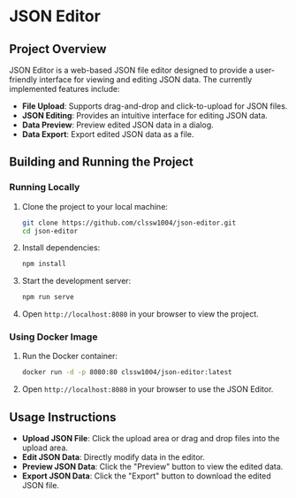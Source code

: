 # JSON Editor

## Project Overview

JSON Editor is a web-based JSON file editor designed to provide a user-friendly interface for viewing and editing JSON data. The currently implemented features include:

- **File Upload**: Supports drag-and-drop and click-to-upload for JSON files.
- **JSON Editing**: Provides an intuitive interface for editing JSON data.
- **Data Preview**: Preview edited JSON data in a dialog.
- **Data Export**: Export edited JSON data as a file.

## Building and Running the Project

### Running Locally

1. Clone the project to your local machine:

   ```bash
   git clone https://github.com/clssw1004/json-editor.git
   cd json-editor
   ```

2. Install dependencies:

   ```bash
   npm install
   ```

3. Start the development server:

   ```bash
   npm run serve
   ```

4. Open `http://localhost:8080` in your browser to view the project.

### Using Docker Image

1. Run the Docker container:

   ```bash
   docker run -d -p 8080:80 clssw1004/json-editor:latest
   ```

2. Open `http://localhost:8080` in your browser to use the JSON Editor.

## Usage Instructions

- **Upload JSON File**: Click the upload area or drag and drop files into the upload area.
- **Edit JSON Data**: Directly modify data in the editor.
- **Preview JSON Data**: Click the "Preview" button to view the edited data.
- **Export JSON Data**: Click the "Export" button to download the edited JSON file.